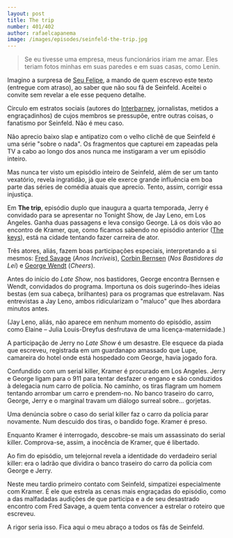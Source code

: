 ```yaml
---
layout: post
title: The trip
number: 401/402
author: rafaelcapanema
image: /images/episodes/seinfeld-the-trip.jpg
---
```


> Se eu tivesse uma empresa, meus funcionários iriam me amar. Eles teriam fotos minhas em suas paredes e em suas casas, como Lenin.

Imagino a surpresa de <a title="Seu Felipe" href="http://seufelipe.com.br/">Seu Felipe</a>, a mando de quem escrevo este texto (entregue com atraso), ao saber que não sou fã de Seinfeld. Aceitei o convite sem revelar a ele esse pequeno detalhe.

Circulo em estratos sociais (autores do <a title="Interbarney" href="http://interbarney.com/">Interbarney</a>, jornalistas, metidos a engraçadinhos) de cujos membros se pressupõe, entre outras coisas, o fanatismo por Seinfeld. Não é meu caso.

Não aprecio baixo slap e antipatizo com o velho clichê de que Seinfeld é uma série "sobre o nada". Os fragmentos que capturei em zapeadas pela TV a cabo ao longo dos anos nunca me instigaram a ver um episódio inteiro.

Mas nunca ter visto um episódio inteiro de Seinfeld, além de ser um tanto vexatório, revela ingratidão, já que ele exerce grande influência em boa parte das séries de comédia atuais que aprecio. Tento, assim, corrigir essa injustiça.

Em **The trip**, episódio duplo que inaugura a quarta temporada, Jerry é convidado para se apresentar no Tonight Show, de Jay Leno, em Los Angeles. Ganha duas passagens e leva consigo George. Lá os dois vão ao encontro de Kramer, que, como ficamos sabendo no episódio anterior (<a title="The keys" href="https://movimentoseinfeld.com.br/the-keys.html">The keys</a>), está na cidade tentando fazer carreira de ator.

Três atores, aliás, fazem boas participações especiais, interpretando a si mesmos: <a title="Fred Savage" href="http://en.wikipedia.org/wiki/Fred_Savage">Fred Savage</a> (*Anos Incríveis*), <a href="http://en.wikipedia.org/wiki/Corbin_Bernsen">Corbin Bernsen</a> (*Nos Bastidores da Lei*) e <a href="http://en.wikipedia.org/wiki/George_Wendt">George Wendt</a> (*Cheers*).

Antes do início do *Late Show*, nos bastidores, George encontra Bernsen e Wendt, convidados do programa. Importuna os dois sugerindo-lhes ideias bestas (em sua cabeça, brilhantes) para os programas que estrelavam. Nas entrevistas a Jay Leno, ambos ridicularizam o "maluco" que lhes abordara minutos antes.

(Jay Leno, aliás, não aparece em nenhum momento do episódio, assim como Elaine – Julia Louis-Dreyfus desfrutava de uma licença-maternidade.)

A participação de Jerry no *Late Show* é um desastre. Ele esquece da piada que escreveu, registrada em um guardanapo amassado que Lupe, camareira do hotel onde está hospedado com George, havia jogado fora.

Confundido com um serial killer, Kramer é procurado em Los Angeles. Jerry e George ligam para o 911 para tentar desfazer o engano e são conduzidos à delegacia num carro de polícia. No caminho, os tiras flagram um homem tentando arrombar um carro e prendem-no. No banco traseiro do carro, George, Jerry e o marginal travam um diálogo surreal sobre... gorjetas.

Uma denúncia sobre o caso do serial killer faz o carro da polícia parar novamente. Num descuido dos tiras, o bandido foge. Kramer é preso.

Enquanto Kramer é interrogado, descobre-se mais um assassinato do serial killer. Comprova-se, assim, a inocência de Kramer, que é libertado.

Ao fim do episódio, um telejornal revela a identidade do verdadeiro serial killer: era o ladrão que dividira o banco traseiro do carro da polícia com George e Jerry.

Neste meu tardio primeiro contato com Seinfeld, simpatizei especialmente com Kramer. É ele que estrela as cenas mais engraçadas do episódio, como a das malfadadas audições de que participa e a de seu desastrado encontro com Fred Savage, a quem tenta convencer a estrelar o roteiro que escreveu.

A rigor seria isso. Fica aqui o meu abraço a todos os fãs de Seinfeld.